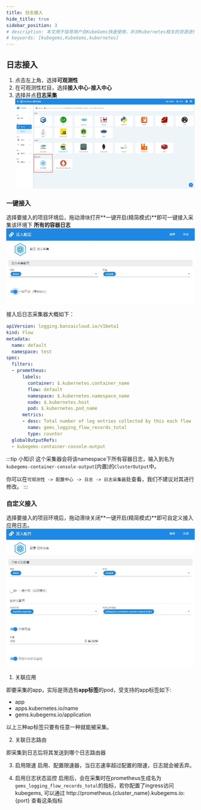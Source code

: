 ```yaml
---
title: 日志接入
hide_title: true
sidebar_position: 3
# description: 本文用于指导用户在KubeGems快速使用，并对Kubernetes相关的资源进行操作
# keywords: [kubegems,KubeGems,kubernetes]
---
```


## 日志接入

1. 点击左上角，选择**可观测性**
2. 在可观测性栏目，选择**接入中心-接入中心**
3. 选择并点**日志采集**
![](./assets/logging.jpg)

### 一键接入
选择要接入的项目环境后，拖动滑块打开**一键开启(精简模式)**即可一键接入采集该环境下 **所有的容器日志**
![](./assets/namespace.jpg)

接入后日志采集器大概如下：
```yaml
apiVersion: logging.banzaicloud.io/v1beta1
kind: Flow
metadata:
  name: default
  namespace: test
spec:
  filters:
  - prometheus:
      labels:
        container: $.kubernetes.container_name
        flow: default
        namespace: $.kubernetes.namespace_name
        node: $.kubernetes.host
        pod: $.kubernetes.pod_name
      metrics:
      - desc: Total number of log entries collected by this each flow
        name: gems_logging_flow_records_total
        type: counter
  globalOutputRefs:
  - kubegems-container-console-output
```

:::tip 小知识
这个采集器会将该namespace下所有容器日志，输入到名为`kubegems-container-console-output`(内置)的`ClusterOutput`中。

你可以在`可观测性 -> 配置中心 -> 日志 -> 日志采集器`处查看，我们不建议对其进行修改。
:::

### 自定义接入
选择要接入的项目环境后，拖动滑块关闭**一键开启(精简模式)**即可自定义接入应用日志。
![](./assets/app-log.jpg)

1. 关联应用

即要采集的app，实际是筛选有**app标签**的pod，受支持的app标签如下:
- app
- apps.kubernetes.io/name
- gems.kubegems.io/application

以上三种ap标签只要有任意一种就能被采集。

2. 关联日志路由

即采集到日志后将其发送到哪个日志路由器

3. 启用限速
启用、配置限速器，当日志速率超过配置的限速，日志就会被丢弃。

4. 启用日志状态监控
启用后，会在采集时在prometheus生成名为`gems_logging_flow_records_total`的指标，若你配置了ingress访问kubegems, 可以通过 http://prometheus.{cluster_name}.kubegems.io:{port} 查看这条指标